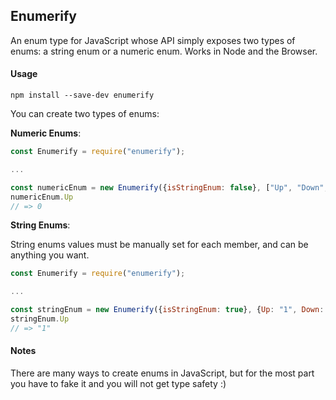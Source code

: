 ## Enumerify

An enum type for JavaScript whose API simply exposes two types of enums: a string enum or a numeric enum. Works in Node and the Browser.

#### Usage

`npm install --save-dev enumerify`

You can create two types of enums:

**Numeric Enums**:

```javascript
const Enumerify = require("enumerify");

... 

const numericEnum = new Enumerify({isStringEnum: false}, ["Up", "Down", "Left", "Right"]);
numericEnum.Up
// => 0
```

**String Enums**:

String enums values must be manually set for each member, and can be anything you want.

```javascript
const Enumerify = require("enumerify");

...

const stringEnum = new Enumerify({isStringEnum: true}, {Up: "1", Down: "2", Left: "3", Right: "4"});
stringEnum.Up
// => "1"
```

#### Notes

There are many ways to create enums in JavaScript, but for the most part you have to fake it and you will not get type safety :)


